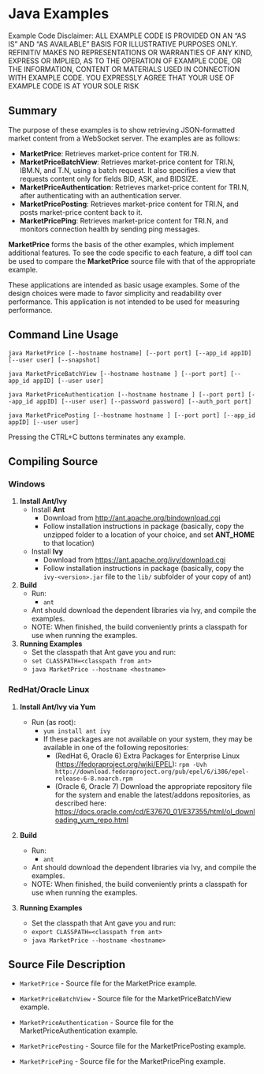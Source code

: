 # Java Examples

Example Code Disclaimer:
ALL EXAMPLE CODE IS PROVIDED ON AN “AS IS” AND “AS AVAILABLE” BASIS FOR ILLUSTRATIVE PURPOSES ONLY. REFINITIV MAKES NO REPRESENTATIONS OR WARRANTIES OF ANY KIND, EXPRESS OR IMPLIED, AS TO THE OPERATION OF EXAMPLE CODE, OR THE INFORMATION, CONTENT OR MATERIALS USED IN CONNECTION WITH EXAMPLE CODE. YOU EXPRESSLY AGREE THAT YOUR USE OF EXAMPLE CODE IS AT YOUR SOLE RISK

## Summary

The purpose of these examples is to show retrieving JSON-formatted market content
from a WebSocket server. The examples are as follows:

* __MarketPrice__: Retrieves market-price content for TRI.N.
* __MarketPriceBatchView__: Retrieves market-price content for TRI.N, IBM.N, and T.N, 
  using a batch request. It also specifies a view that requests content only for fields 
  BID, ASK, and BIDSIZE.
* __MarketPriceAuthentication__: Retrieves market-price content for TRI.N, after 
  authenticating with an authentication server.
* __MarketPricePosting__: Retrieves market-price content for TRI.N, and posts
  market-price content back to it.
* __MarketPricePing__: Retrieves market-price content for TRI.N, and monitors
  connection health by sending ping messages.

__MarketPrice__ forms the basis of the other examples, which implement additional
features. To see the code specific to each feature, a diff tool can be used to compare
the __MarketPrice__ source file with that of the appropriate example.

These applications are intended as basic usage examples. Some of the design choices
were made to favor simplicity and readability over performance. This application 
is not intended to be used for measuring performance.
## Command Line Usage

```java MarketPrice [--hostname hostname] [--port port] [--app_id appID] [--user user] [--snapshot]```

```java MarketPriceBatchView [--hostname hostname ] [--port port] [--app_id appID] [--user user]```

```java MarketPriceAuthentication [--hostname hostname ] [--port port] [--app_id appID] [--user user] [--password password] [--auth_port port]```

```java MarketPricePosting [--hostname hostname ] [--port port] [--app_id appID] [--user user]```

Pressing the CTRL+C buttons terminates any example.
## Compiling Source
### Windows
1. __Install Ant/Ivy__
    - Install __Ant__
      - Download from <http://ant.apache.org/bindownload.cgi>
      - Follow installation instructions in package (basically, copy the unzipped folder to a location of your choice, and set __ANT\_HOME__ to that location)
    - Install __Ivy__
      - Download from <https://ant.apache.org/ivy/download.cgi>
      - Follow installation instructions in package (basically, copy the `ivy-<version>.jar` file to the `lib/` subfolder of your copy of ant)
2. __Build__
    - Run:
	    -  `ant`
	- Ant should download the dependent libraries via Ivy, and compile the examples.
    - NOTE: When finished, the build conveniently prints a classpath for use when running the 
      examples.
3. __Running Examples__
    - Set the classpath that Ant gave you and run:
    - `set CLASSPATH=<classpath from ant>`
    - `java MarketPrice --hostname <hostname>`

### RedHat/Oracle Linux
1. __Install Ant/Ivy via Yum__
    - Run (as root):
	    - `yum install ant ivy`
        - If these packages are not available on your system, they may be available in one of the following repositories:
          - (RedHat 6, Oracle 6) Extra Packages for Enterprise Linux (<https://fedoraproject.org/wiki/EPEL>): 
            `rpm -Uvh http://download.fedoraproject.org/pub/epel/6/i386/epel-release-6-8.noarch.rpm`
		  - (Oracle 6, Oracle 7) Download the appropriate repository file for the system and enable the latest/addons repositories, as described here: <https://docs.oracle.com/cd/E37670_01/E37355/html/ol_downloading_yum_repo.html>
		    
2. __Build__
    - Run:
	    -  `ant`
    - Ant should download the dependent libraries via Ivy, and compile the examples.
    - NOTE: When finished, the build conveniently prints a classpath for use when running the 
      examples.
3. __Running Examples__
    - Set the classpath that Ant gave you and run:
    - `export CLASSPATH=<classpath from ant>`
    - `java MarketPrice --hostname <hostname>`

## Source File Description

* `MarketPrice` - Source file for the MarketPrice example.

* `MarketPriceBatchView` - Source file for the MarketPriceBatchView example.

* `MarketPriceAuthentication` - Source file for the MarketPriceAuthentication example.

* `MarketPricePosting` - Source file for the MarketPricePosting example.

* `MarketPricePing` - Source file for the MarketPricePing example.
